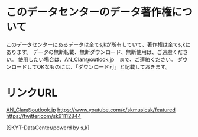 # このデータセンターのデータ著作権について
このデータセンターにあるデータは全てs,kが所有していて、著作権は全てs,kにあります。
データの無断転載、無断ダウンロード、無断使用は、ご遠慮ください。
使用したい場合は、AN_Clan@outlook.jp　まで、ご連絡ください。
ダウンロードしてOKなものには、「ダウンロード可」と記載しておきます。

# リンクURL
AN_Clan@outlook.jp
https://www.youtube.com/c/skmusicsk/featured
https://twitter.com/sk91112844




[SKYT-DataCenter/powerd by s,k]
